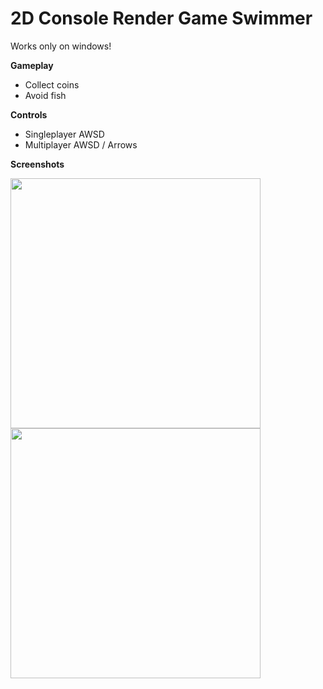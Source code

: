# 2D Console Render Game Swimmer
Works only on windows!

**Gameplay**
- Collect coins
- Avoid fish

**Controls**
- Singleplayer AWSD
- Multiplayer AWSD / Arrows

**Screenshots**

<img src="https://i.ibb.co/fXbwMb8/1.png" width="400" height="400" />

<img src="https://i.ibb.co/Nmt8SgZ/2.png" width="400" height="400" />

